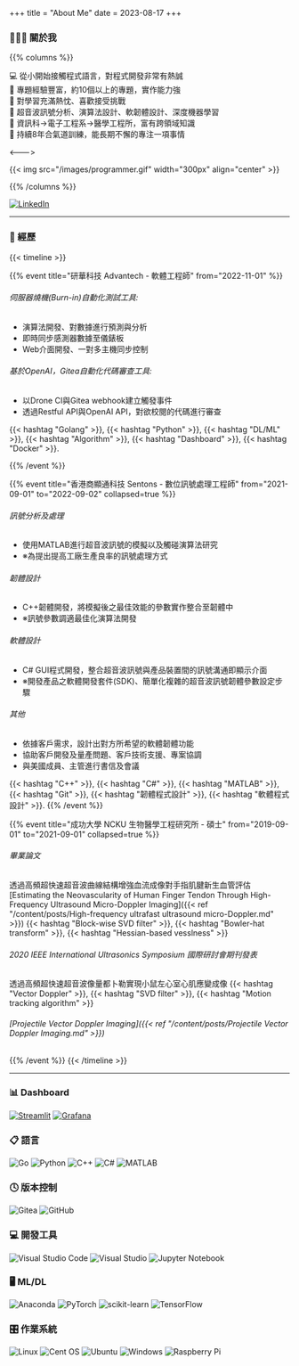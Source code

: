 +++
title = "About Me"
date = 2023-08-17
+++

### 👨🏻‍💻 關於我

{{% columns %}}

💻 從小開始接觸程式語言，對程式開發非常有熱誠\
🔭 專題經驗豐富，約10個以上的專題，實作能力強\
🌱 對學習充滿熱忱、喜歡接受挑戰\
🌟 超音波訊號分析、演算法設計、軟韌體設計、深度機器學習\
🚀 資訊科→電子工程系→醫學工程所，富有跨領域知識\
🥋 持續8年合氣道訓練，能長期不懈的專注一項事情

<--->

{{< img src="/images/programmer.gif"  width="300px" align="center"  >}}

{{% /columns %}}

[![LinkedIn](https://img.shields.io/badge/linkedin-%230077B5.svg?&style=for-the-badge&logo=linkedin&logoColor=white)](https://linkedin.com/in/sirichiu)

---
### 💼 經歷
{{< timeline >}}

{{% event title="研華科技 Advantech - 軟體工程師" from="2022-11-01" %}}
###### 伺服器燒機(Burn-in)自動化測試工具:
- 演算法開發、對數據進行預測與分析
- 即時同步感測器數據至儀錶板
- Web介面開發、一對多主機同步控制

###### 基於OpenAI，Gitea自動化代碼審查工具:
- 以Drone CI與Gitea webhook建立觸發事件
- 透過Restful API與OpenAI API，對欲校閱的代碼進行審查

{{< hashtag "Golang" >}}, {{< hashtag "Python" >}}, {{< hashtag "DL/ML" >}}, {{< hashtag "Algorithm" >}}, {{< hashtag "Dashboard" >}}, {{< hashtag "Docker" >}}.

{{% /event %}}

{{% event title="香港商顯通科技 Sentons - 數位訊號處理工程師" from="2021-09-01" to="2022-09-02" collapsed=true %}}
###### 訊號分析及處理
- 使用MATLAB進行超音波訊號的模擬以及觸碰演算法研究
- ※為提出提高工廠生產良率的訊號處理方式

###### 韌體設計
- C++韌體開發，將模擬後之最佳效能的參數實作整合至韌體中
- ※訊號參數調適最佳化演算法開發

###### 軟體設計
- C# GUI程式開發，整合超音波訊號與產品裝置間的訊號溝通即顯示介面
- ※開發產品之軟體開發套件(SDK)、簡單化複雜的超音波訊號韌體參數設定步驟


###### 其他
- 依據客戶需求，設計出對方所希望的軟體韌體功能
- 協助客戶開發及量產問題、客戶技術支援、專案協調
- 與美國成員、主管進行書信及會議

{{< hashtag "C++" >}}, {{< hashtag "C#" >}}, {{< hashtag "MATLAB" >}}, {{< hashtag "Git" >}}, {{< hashtag "韌體程式設計" >}}, {{< hashtag "軟體程式設計" >}}.
{{% /event %}}

{{% event title="成功大學 NCKU 生物醫學工程研究所 - 碩士" from="2019-09-01" to="2021-09-01" collapsed=true %}}
###### 畢業論文
透過高頻超快速超音波曲線結構增強血流成像對手指肌腱新生血管評估\
[Estimating the Neovascularity of Human Finger Tendon Through High-Frequency Ultrasound Micro-Doppler Imaging]({{< ref "/content/posts/High-frequency ultrafast ultrasound micro-Doppler.md" >}})
{{< hashtag "Block-wise SVD filter" >}}, {{< hashtag "Bowler-hat transform" >}}, {{< hashtag "Hessian-based vesslness" >}}

###### 2020 IEEE International Ultrasonics Symposium 國際研討會期刊發表
透過高頻超快速超音波像量都卜勒實現小鼠左心室心肌應變成像
{{< hashtag "Vector Doppler" >}}, {{< hashtag "SVD filter" >}}, {{< hashtag "Motion tracking algorithm" >}}

###### [Projectile Vector Doppler Imaging]({{< ref "/content/posts/Projectile Vector Doppler Imaging.md" >}})

{{% /event %}}
{{< /timeline >}}

---

### 📊 Dashboard
[![Streamlit](https://img.shields.io/badge/Streamlit-FF4B4B?style=for-the-badge&logo=Streamlit&logoColor=white)](https://streamlit.io/) [![Grafana](https://img.shields.io/badge/grafana-%23F46800.svg?style=for-the-badge&logo=grafana&logoColor=white)](https://grafana.com/)

### 📋 語言
![Go](https://img.shields.io/badge/go-%2300ADD8.svg?style=for-the-badge&logo=go&logoColor=white) ![Python](https://img.shields.io/badge/python-3670A0?style=for-the-badge&logo=python&logoColor=ffdd54) ![C++](https://img.shields.io/badge/c++-%2300599C.svg?style=for-the-badge&logo=c%2B%2B&logoColor=white) ![C#](https://img.shields.io/badge/c%23-%23239120.svg?style=for-the-badge&logo=c-sharp&logoColor=white) ![MATLAB](https://img.shields.io/badge/matlab-red.svg?style=for-the-badge&logo=matlab&logoColor=white) 

### 🕓 版本控制
![Gitea](https://img.shields.io/badge/Gitea-34495E?style=for-the-badge&logo=gitea&logoColor=5D9425) ![GitHub](https://img.shields.io/badge/github-%23121011.svg?style=for-the-badge&logo=github&logoColor=white)

### 💻 開發工具
![Visual Studio Code](https://img.shields.io/badge/Visual%20Studio%20Code-0078d7.svg?style=for-the-badge&logo=visual-studio-code&logoColor=white) ![Visual Studio](https://img.shields.io/badge/Visual%20Studio-5C2D91.svg?style=for-the-badge&logo=visual-studio&logoColor=white) ![Jupyter Notebook](https://img.shields.io/badge/jupyter-%23FA0F00.svg?style=for-the-badge&logo=jupyter&logoColor=white)

### 🖥️ ML/DL
![Anaconda](https://img.shields.io/badge/Anaconda-%2344A833.svg?style=for-the-badge&logo=anaconda&logoColor=white) ![PyTorch](https://img.shields.io/badge/PyTorch-%23EE4C2C.svg?style=for-the-badge&logo=PyTorch&logoColor=white) ![scikit-learn](https://img.shields.io/badge/scikit--learn-%23F7931E.svg?style=for-the-badge&logo=scikit-learn&logoColor=white) ![TensorFlow](https://img.shields.io/badge/TensorFlow-%23FF6F00.svg?style=for-the-badge&logo=TensorFlow&logoColor=white)

### 🎛️ 作業系統
![Linux](https://img.shields.io/badge/Linux-FCC624?style=for-the-badge&logo=linux&logoColor=black) ![Cent OS](https://img.shields.io/badge/cent%20os-002260?style=for-the-badge&logo=centos&logoColor=F0F0F0) ![Ubuntu](https://img.shields.io/badge/Ubuntu-E95420?style=for-the-badge&logo=ubuntu&logoColor=white) ![Windows](https://img.shields.io/badge/Windows-0078D6?style=for-the-badge&logo=windows&logoColor=white) ![Raspberry Pi](https://img.shields.io/badge/-RaspberryPi-C51A4A?style=for-the-badge&logo=Raspberry-Pi)
